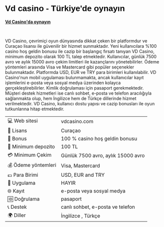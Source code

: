 <h1 dir="ltr"><strong><span style="background-color:transparent; color:#000000; font-family:Arial,sans-serif; font-size:20pt">Vd casino - Türkiye'de oynayın</span></strong></h1>

<p dir="ltr"><strong><a href="https://depo.media/fSMBrv/?subId2=trgit" style="text-decoration: none;"><u>Vd Casino&#39;da oynayın</u></a></strong></p>

<p>&nbsp;</p>
VD Casino, çevrimiçi oyun dünyasında dikkat çeken bir platformdur ve Curaçao lisansı ile güvenilir bir hizmet sunmaktadır. Yeni kullanıcılara %100 casino hoş geldin bonusu ile cazip bir başlangıç fırsatı tanıyan VD Casino, minimum depozito olarak 100 TL talep etmektedir.
Kullanıcılar, günlük 7500 avro ve aylık 15000 avro çekim limitleri ile kazançlarını yönetebilirler. Ödeme yöntemleri arasında Visa ve Mastercard gibi popüler seçenekler bulunmaktadır. Platformda USD, EUR ve TRY para birimleri kullanılabilir.
VD Casino'nun mobil uygulaması bulunmamakta, ancak kullanıcılar kayıt işlemlerini e-posta veya sosyal medya üzerinden kolayca gerçekleştirebilirler. Kimlik doğrulaması için pasaport gerekmektedir. Müşteri destek hizmetleri ise canlı sohbet, e-posta ve telefon aracılığıyla sağlanmakta olup, hem İngilizce hem de Türkçe dillerinde hizmet verilmektedir. VD Casino, kullanıcı dostu yapısı ve cazip bonusları ile oyun tutkunlarına hitap etmektedir.



|  |  |
|---|---|
| 💻 Web sitesi | vdcasino.com |
| 📄 Lisans | Curaçao |
| 🎁 Bonus | 100 % casino hoş geldin bonusu |
| 🎰 Minimum depozito | 100 TL |
| 💳 Minimum Çekim | Günlük 7500 avro, aylık 15000 avro |
| 💰 Ödeme yöntemleri | Visa, Mastercard |
| 💷 Para Birimi | USD, EUR and TRY |
| 📱 Uygulama | HAYIR |
| 🌐 Kayıt | e-posta veya sosyal medya |
| 🆔 Doğrulama | pasaport |
| 📞 Destek | canlı sohbet, e-posta ve telefon |
| 🌍 Diller | İngilizce , Türkçe |

